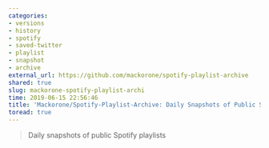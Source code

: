 ```yaml
---
categories:
- versions
- history
- spotify
- saved-twitter
- playlist
- snapshot
- archive
external_url: https://github.com/mackorone/spotify-playlist-archive
shared: true
slug: mackorone-spotify-playlist-archi
time: 2019-06-15 22:56:46
title: 'Mackorone/Spotify-Playlist-Archive: Daily Snapshots of Public Spotify Playlists'
toread: true
---
```


> Daily snapshots of public Spotify playlists
